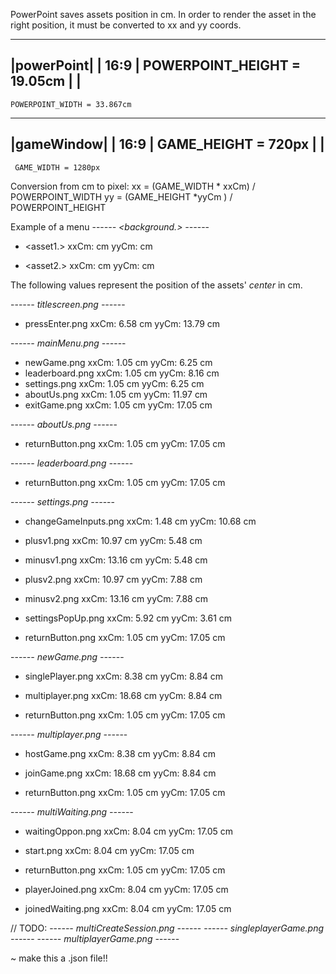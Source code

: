 PowerPoint saves assets position in cm. In order to render the asset in the right
position, it must be converted to xx and yy coords.


   ----------
  |powerPoint|
  |   16:9   | POWERPOINT_HEIGHT = 19.05cm
  |          |
   ----------
    POWERPOINT_WIDTH = 33.867cm

   ----------
  |gameWindow|
  |   16:9   | GAME_HEIGHT = 720px
  |          |
   ----------
     GAME_WIDTH = 1280px


Conversion from cm to pixel:
xx = (GAME_WIDTH * xxCm) / POWERPOINT_WIDTH
yy = (GAME_HEIGHT *yyCm ) / POWERPOINT_HEIGHT  

Example of a menu
---*--- <background.<fileType>> ---*---
  * <asset1.<fileType>>
    xxCm: <xxCm> cm
    yyCm: <yyCm> cm

  * <asset2.<fileType>>
    xxCm: <xxCm> cm
    yyCm: <yyCm> cm

The following values represent the position of the assets' *center* in cm.


---*--- titlescreen.png ---*---
  * pressEnter.png
    xxCm: 6.58  cm
    yyCm: 13.79 cm

---*--- mainMenu.png ---*---
  * newGame.png
      xxCm: 1.05 cm
      yyCm: 6.25 cm
  * leaderboard.png
      xxCm: 1.05 cm
      yyCm: 8.16 cm
  * settings.png
      xxCm: 1.05 cm
      yyCm: 6.25 cm
  * aboutUs.png
      xxCm: 1.05 cm
      yyCm: 11.97 cm
  * exitGame.png
      xxCm: 1.05  cm
      yyCm: 17.05 cm

---*--- aboutUs.png ---*---
  * returnButton.png
      xxCm: 1.05 cm
      yyCm: 17.05 cm

---*--- leaderboard.png ---*---
  * returnButton.png
      xxCm: 1.05 cm
      yyCm: 17.05 cm

---*--- settings.png ---*---
  * changeGameInputs.png
      xxCm: 1.48 cm
      yyCm: 10.68 cm

  * plusv1.png
      xxCm: 10.97 cm
      yyCm: 5.48 cm

  * minusv1.png
      xxCm: 13.16 cm
      yyCm: 5.48 cm

  * plusv2.png
      xxCm: 10.97 cm
      yyCm: 7.88 cm

  * minusv2.png
      xxCm: 13.16 cm
      yyCm: 7.88 cm

  * settingsPopUp.png
      xxCm: 5.92 cm
      yyCm: 3.61 cm

  * returnButton.png
      xxCm: 1.05 cm
      yyCm: 17.05 cm

---*--- newGame.png ---*---
  * singlePlayer.png
      xxCm: 8.38 cm
      yyCm: 8.84 cm

  * multiplayer.png
      xxCm: 18.68 cm
      yyCm: 8.84 cm

  * returnButton.png
      xxCm: 1.05 cm
      yyCm: 17.05 cm
    
---*--- multiplayer.png ---*---
  * hostGame.png
      xxCm: 8.38 cm
      yyCm: 8.84 cm

  * joinGame.png
      xxCm: 18.68 cm
      yyCm: 8.84 cm

  * returnButton.png
      xxCm: 1.05 cm
      yyCm: 17.05 cm

---*--- multiWaiting.png ---*---
  * waitingOppon.png
      xxCm: 8.04 cm
      yyCm: 17.05 cm
  
  * start.png
      xxCm: 8.04 cm
      yyCm: 17.05 cm

  * returnButton.png
      xxCm: 1.05 cm
      yyCm: 17.05 cm
      
  * playerJoined.png
      xxCm: 8.04 cm
      yyCm: 17.05 cm

  * joinedWaiting.png
      xxCm: 8.04 cm
      yyCm: 17.05 cm

// TODO:
---*--- multiCreateSession.png ---*---
---*--- singleplayerGame.png ---*---
---*--- multiplayerGame.png ---*---

~ make this a .json file!!